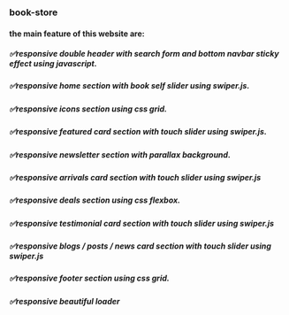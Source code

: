 ### book-store
#### the main feature of this website are:
#####  ✅responsive double header with search form and bottom navbar sticky effect using javascript.
#####  ✅responsive home section with book self slider using swiper.js.
#####  ✅responsive icons section using css grid.
#####  ✅responsive featured card section with touch slider using swiper.js.
#####  ✅responsive newsletter section with parallax background.
#####  ✅responsive arrivals card section with touch slider using swiper.js
#####  ✅responsive deals section using css flexbox.
#####  ✅responsive testimonial card section with touch slider using swiper.js
#####  ✅responsive  blogs / posts / news card section with touch slider using swiper.js
#####  ✅responsive footer section using css grid.
#####  ✅responsive beautiful loader